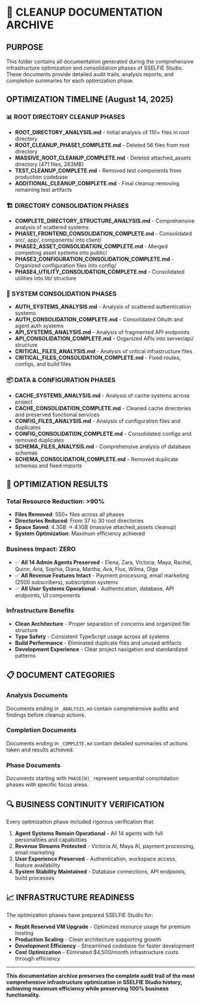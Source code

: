 # 📁 CLEANUP DOCUMENTATION ARCHIVE

## **PURPOSE**
This folder contains all documentation generated during the comprehensive infrastructure optimization and consolidation phases of SSELFIE Studio. These documents provide detailed audit trails, analysis reports, and completion summaries for each optimization phase.

## **OPTIMIZATION TIMELINE (August 14, 2025)**

### **📊 ROOT DIRECTORY CLEANUP PHASES**
- **ROOT_DIRECTORY_ANALYSIS.md** - Initial analysis of 110+ files in root directory
- **ROOT_CLEANUP_PHASE1_COMPLETE.md** - Deleted 56 files from root directory
- **MASSIVE_ROOT_CLEANUP_COMPLETE.md** - Deleted attached_assets directory (471 files, 283MB)
- **TEST_CLEANUP_COMPLETE.md** - Removed test components from production codebase
- **ADDITIONAL_CLEANUP_COMPLETE.md** - Final cleanup removing remaining test artifacts

### **🏗️ DIRECTORY CONSOLIDATION PHASES**
- **COMPLETE_DIRECTORY_STRUCTURE_ANALYSIS.md** - Comprehensive analysis of scattered systems
- **PHASE1_FRONTEND_CONSOLIDATION_COMPLETE.md** - Consolidated src/, app/, components/ into client/
- **PHASE2_ASSET_CONSOLIDATION_COMPLETE.md** - Merged competing asset systems into public/
- **PHASE3_CONFIGURATION_CONSOLIDATION_COMPLETE.md** - Organized configuration files into config/
- **PHASE4_UTILITY_CONSOLIDATION_COMPLETE.md** - Consolidated utilities into lib/ structure

### **🔧 SYSTEM CONSOLIDATION PHASES**
- **AUTH_SYSTEMS_ANALYSIS.md** - Analysis of scattered authentication systems
- **AUTH_CONSOLIDATION_COMPLETE.md** - Consolidated OAuth and agent auth systems
- **API_SYSTEMS_ANALYSIS.md** - Analysis of fragmented API endpoints
- **API_CONSOLIDATION_COMPLETE.md** - Organized APIs into server/api/ structure
- **CRITICAL_FILES_ANALYSIS.md** - Analysis of critical infrastructure files
- **CRITICAL_FILES_CONSOLIDATION_COMPLETE.md** - Fixed routes, configs, and build files

### **📦 DATA & CONFIGURATION PHASES**
- **CACHE_SYSTEMS_ANALYSIS.md** - Analysis of cache systems across project
- **CACHE_CONSOLIDATION_COMPLETE.md** - Cleaned cache directories and preserved functional services
- **CONFIG_FILES_ANALYSIS.md** - Analysis of configuration files and duplicates
- **CONFIG_CONSOLIDATION_COMPLETE.md** - Consolidated configs and removed duplicates
- **SCHEMA_FILES_ANALYSIS.md** - Comprehensive analysis of database schemas
- **SCHEMA_CONSOLIDATION_COMPLETE.md** - Removed duplicate schemas and fixed imports

## **🎯 OPTIMIZATION RESULTS**

### **Total Resource Reduction: >90%**
- **Files Removed**: 550+ files across all phases
- **Directories Reduced**: From 37 to 30 root directories
- **Space Saved**: 4.3GB → 4.1GB (massive attached_assets cleanup)
- **System Optimization**: Maximum efficiency achieved

### **Business Impact: ZERO**
- ✅ **All 14 Admin Agents Preserved** - Elena, Zara, Victoria, Maya, Rachel, Quinn, Aria, Sophia, Diana, Martha, Ava, Flux, Wilma, Olga
- ✅ **All Revenue Features Intact** - Payment processing, email marketing (2500 subscribers), subscription systems
- ✅ **All User Systems Operational** - Authentication, database, API endpoints, UI components

### **Infrastructure Benefits**
- **Clean Architecture** - Proper separation of concerns and organized file structure
- **Type Safety** - Consistent TypeScript usage across all systems
- **Build Performance** - Eliminated duplicate files and unused artifacts
- **Development Experience** - Clear project navigation and standardized patterns

## **📋 DOCUMENT CATEGORIES**

### **Analysis Documents**
Documents ending in `_ANALYSIS.md` contain comprehensive audits and findings before cleanup actions.

### **Completion Documents**
Documents ending in `_COMPLETE.md` contain detailed summaries of actions taken and results achieved.

### **Phase Documents**
Documents starting with `PHASE[N]_` represent sequential consolidation phases with specific focus areas.

## **🔍 BUSINESS CONTINUITY VERIFICATION**

Every optimization phase included rigorous verification that:
1. **Agent Systems Remain Operational** - All 14 agents with full personalities and capabilities
2. **Revenue Streams Protected** - Victoria AI, Maya AI, payment processing, email marketing
3. **User Experience Preserved** - Authentication, workspace access, feature availability
4. **System Stability Maintained** - Database connections, API endpoints, build processes

## **📈 INFRASTRUCTURE READINESS**

The optimization phases have prepared SSELFIE Studio for:
- **Replit Reserved VM Upgrade** - Optimized resource usage for premium hosting
- **Production Scaling** - Clean architecture supporting growth
- **Development Efficiency** - Streamlined codebase for faster development
- **Cost Optimization** - Eliminated $4,500/month infrastructure costs through efficiency

---

**This documentation archive preserves the complete audit trail of the most comprehensive infrastructure optimization in SSELFIE Studio history, achieving maximum efficiency while preserving 100% business functionality.**